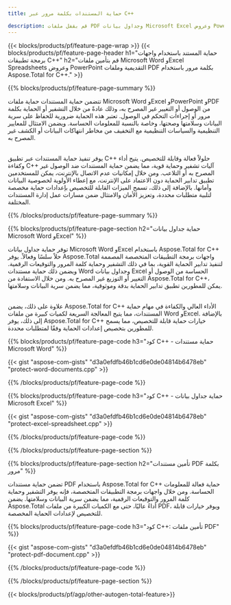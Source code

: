 ```yaml
---
title: حماية المستندات بكلمة مرور عبر C++ 

description: قم بقفل ملفات PDF وجداول بيانات Microsoft Excel وعروض PowerPoint التقديمية ومستندات Word بكلمات مرور عبر تطبيق C++ الخاص بك. تطبيق حماية كلمة المرور بكل سهولة.
---
```


{{< blocks/products/pf/feature-page-wrap >}}
{{< blocks/products/pf/feature-page-header h1="حماية المستند باستخدام واجهات برمجة تطبيقات C++" h2="قم بتأمين ملفات Microsoft Word وExcel Spreadsheets وعروض PowerPoint التقديمية وملفات PDF بكلمة مرور باستخدام Aspose.Total for C++." >}}

{{% blocks/products/pf/feature-page-summary %}}

تتضمن حماية المستندات حماية ملفات Microsoft Word وExcel وPowerPoint وPDF من الوصول أو التغيير غير المصرح به، وذلك عادةً من خلال التشفير أو الحماية بكلمة مرور أو إجراءات التحكم في الوصول. تعتبر هذه الحماية ضرورية للحفاظ على سرية البيانات وسلامتها وصحتها، وخاصة بالنسبة للمعلومات الحساسة. ويضمن الامتثال للمعايير التنظيمية والسياسات التنظيمية مع التخفيف من مخاطر انتهاكات البيانات أو الكشف غير المصرح به. <br /><br />

يوفر تنفيذ حماية المستندات عبر تطبيق C++ حلولاً فعالة وقابلة للتخصيص. يتيح أداء وكفاءة C++‎ آليات تشفير وحماية قوية، مما يضمن حماية المستندات ضد الوصول غير المصرح به أو التلاعب. ومن خلال إمكانيات عدم الاتصال بالإنترنت، يمكن للمستخدمين تطبيق تدابير الحماية دون الاعتماد على الإنترنت، مع إعطاء الأولوية لخصوصية البيانات وأمانها. بالإضافة إلى ذلك، تسمح الميزات القابلة للتخصيص بإعدادات حماية مخصصة لتلبية متطلبات محددة، وتعزيز الأمان والامتثال ضمن مسارات عمل إدارة المستندات المختلفة.

{{% /blocks/products/pf/feature-page-summary  %}}

{{% blocks/products/pf/feature-page-section  h2="حماية جداول بيانات Microsoft Word وExcel" %}}

توفر حماية جداول بيانات Microsoft Word وExcel باستخدام Aspose.Total for C++ حلاً سلسًا وفعالاً. يوفر Aspose.Total واجهات برمجة التطبيقات المتخصصة المصممة لتنفيذ تدابير الحماية القوية، بما في ذلك التشفير وحماية كلمة المرور والتوقيعات الرقمية. ويضمن ذلك حماية مستندات Word وجداول بيانات Excel الحساسة من الوصول أو التغيير أو التوزيع غير المصرح به. ومن خلال الاستفادة من Aspose.Total for C++، يمكن للمطورين تطبيق تدابير الحماية بدقة وموثوقية، مما يضمن سرية البيانات وسلامتها.<br /><br />

علاوة على ذلك، يضمن Aspose.Total for C++ الأداء العالي والكفاءة في مهام حماية المستندات، مما يتيح المعالجة السريعة لكميات كبيرة من ملفات Word وExcel. بالإضافة إلى ذلك، يوفر Aspose.Total for C++ خيارات حماية قابلة للتخصيص، مما يسمح للمطورين بتخصيص إعدادات الحماية وفقًا لمتطلبات محددة.

{{% blocks/products/pf/feature-page-code h3="كود C++ - حماية مستندات Microsoft Word" %}}

{{< gist "aspose-com-gists" "d3a0efdfb46b1cd6e0de04814b6478eb" "protect-word-documents.cpp" >}}

{{% /blocks/products/pf/feature-page-code  %}}

{{% blocks/products/pf/feature-page-code h3="كود C++ - حماية جداول بيانات Microsoft Excel" %}}

{{< gist "aspose-com-gists" "d3a0efdfb46b1cd6e0de04814b6478eb" "protect-excel-spreadsheet.cpp" >}}

{{% /blocks/products/pf/feature-page-code  %}}

{{% /blocks/products/pf/feature-page-section %}}

{{% blocks/products/pf/feature-page-section  h2="تأمين مستندات PDF بكلمة مرور" %}}

تضمن حماية مستندات PDF باستخدام Aspose.Total for C++ حماية فعالة للمعلومات الحساسة. ومن خلال واجهات برمجة التطبيقات المتخصصة، فإنه يوفر التشفير وحماية كلمة المرور والتوقيعات الرقمية، مما يضمن سرية البيانات وسلامتها. يضمن Aspose.Total أداءً عاليًا، حتى مع الكميات الكبيرة من ملفات PDF، ويوفر خيارات قابلة للتخصيص لإعدادات الحماية المخصصة. 

{{% blocks/products/pf/feature-page-code h3="كود C++: تأمين ملفات PDF" %}}

{{< gist "aspose-com-gists" "d3a0efdfb46b1cd6e0de04814b6478eb" "protect-pdf-document.cpp" >}}

{{% /blocks/products/pf/feature-page-code  %}}

{{% /blocks/products/pf/feature-page-section %}}

{{< blocks/products/pf/agp/other-autogen-total-feature>}}